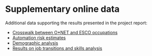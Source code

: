 # Supplementary online data

Additional data supporting the results presented in the project report:

- [Crosswalk between O\*NET and ESCO occupations](https://github.com/nestauk/mapping-career-causeways/tree/main/Supplementary_online_data/ONET_ESCO_crosswalk/)
- [Automation risk estimates](https://github.com/nestauk/mapping-career-causeways/tree/main/Supplementary_online_data/Automation_risk/)
- [Demographic analysis](https://github.com/nestauk/mapping-career-causeways/tree/main/Supplementary_online_data/Demographic_analysis/)
- [Results on job transitions and skills analysis](https://github.com/nestauk/mapping-career-causeways/tree/main/Supplementary_online_data/Transitions/)
